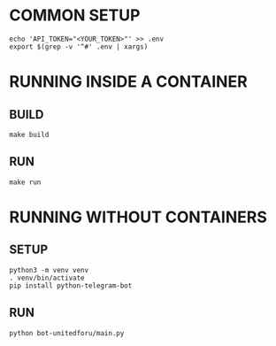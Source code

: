 # COMMON SETUP
```
echo 'API_TOKEN="<YOUR_TOKEN>"' >> .env
export $(grep -v '^#' .env | xargs)
```

# RUNNING INSIDE A CONTAINER
## BUILD 
```
make build
```
## RUN
```
make run
```

# RUNNING WITHOUT CONTAINERS
## SETUP
```
python3 -m venv venv
. venv/bin/activate
pip install python-telegram-bot
```
## RUN
```
python bot-unitedforu/main.py
```
